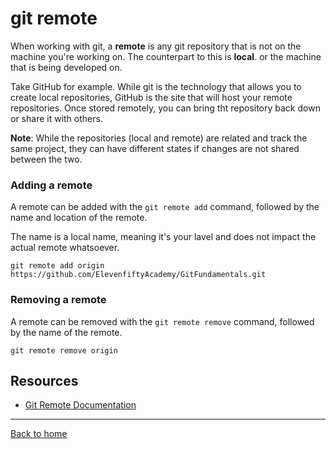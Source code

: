 # git remote

When working with git, a **remote** is any git repository that is not on the machine you're working on. The counterpart to this is **local**. or the machine that is being developed on.

Take GitHub for example. While git is the technology that allows you to create local repositories, GitHub is the site that will host your remote repositories.
Once stored remotely, you can bring tht repository back down or share it with others.

**Note**: While the repositories (local and remote) are related and track the same project, they can have different states if changes are not shared between the two.

### Adding a remote

A remote can be added with the `git remote add` command, followed by the name and location of the remote.

The name is a local name, meaning it's your lavel and does not impact the actual remote whatsoever.

```
git remote add origin https://github.com/ElevenfiftyAcademy/GitFundamentals.git
```

### Removing a remote

A remote can be removed with the `git remote remove` command, followed by the name of the remote.

```
git remote remove origin
```

## Resources

- [Git Remote Documentation](httpsL//git-scm.com/docs/git-remote)

---

[Back to home](../README.md)